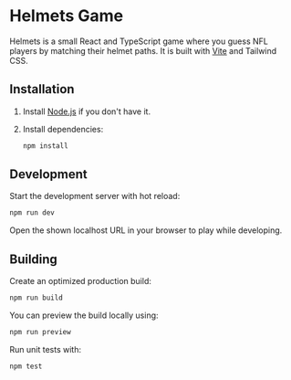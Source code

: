 # Helmets Game

Helmets is a small React and TypeScript game where you guess NFL players by matching their helmet paths. It is built with [Vite](https://vitejs.dev/) and Tailwind CSS.

## Installation

1. Install [Node.js](https://nodejs.org/) if you don't have it.
2. Install dependencies:

   ```bash
   npm install
   ```

## Development

Start the development server with hot reload:

```bash
npm run dev
```

Open the shown localhost URL in your browser to play while developing.

## Building

Create an optimized production build:

```bash
npm run build
```

You can preview the build locally using:

```bash
npm run preview
```

Run unit tests with:

```
npm test
```

